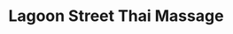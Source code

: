 ---
title: "Lagoon Street Thai Massage"
url: /narrabeen/lagoon-street-thai-massage/
shop: massage
---